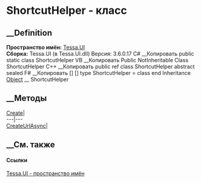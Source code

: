 # ShortcutHelper - класс
##  __Definition
 **Пространство имён:** [Tessa.UI](N_Tessa_UI.htm)  
 **Сборка:** Tessa.UI (в Tessa.UI.dll) Версия: 3.6.0.17
C# __Копировать
     public static class ShortcutHelper
VB __Копировать
     Public NotInheritable Class ShortcutHelper
C++ __Копировать
     public ref class ShortcutHelper abstract sealed
F# __Копировать
     [<AbstractClassAttribute>]
    [<SealedAttribute>]
    type ShortcutHelper = class end
Inheritance
    [Object](https://learn.microsoft.com/dotnet/api/system.object) __ ShortcutHelper
##  __Методы
[Create](M_Tessa_UI_ShortcutHelper_Create.htm)|  
---|---  
[CreateUrlAsync](M_Tessa_UI_ShortcutHelper_CreateUrlAsync.htm)|  
## __См. также
#### Ссылки
[Tessa.UI - пространство имён](N_Tessa_UI.htm)
